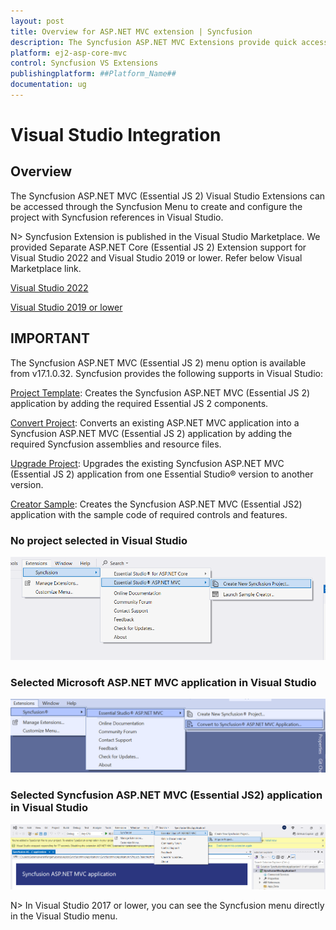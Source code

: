 ```yaml
---
layout: post
title: Overview for ASP.NET MVC extension | Syncfusion
description: The Syncfusion ASP.NET MVC Extensions provide quick access to create or configure the Syncfusion ASP.NET projects along with Essential JS 2 components.
platform: ej2-asp-core-mvc
control: Syncfusion VS Extensions
publishingplatform: ##Platform_Name##
documentation: ug
---
```


# Visual Studio Integration

## Overview

The Syncfusion ASP.NET MVC (Essential JS 2) Visual Studio Extensions can be accessed through the Syncfusion Menu to create and configure the project with Syncfusion references in Visual Studio.

N> Syncfusion Extension is published in the Visual Studio Marketplace. We provided Separate ASP.NET Core (Essential JS 2) Extension support for Visual Studio 2022 and Visual Studio 2019 or lower. Refer below Visual Marketplace link.

[Visual Studio 2022](https://marketplace.visualstudio.com/items?itemName=SyncfusionInc.ASPNETMVCVSExtensions)

[Visual Studio 2019 or lower](https://marketplace.visualstudio.com/items?itemName=SyncfusionInc.ASPNETMVCExtensions)

## IMPORTANT

The Syncfusion ASP.NET MVC (Essential JS 2) menu option is available from v17.1.0.32.
Syncfusion provides the following supports in Visual Studio:

[Project Template](./visual-studio-extensions/create-project): Creates the Syncfusion ASP.NET MVC (Essential JS 2) application by adding the required Essential JS 2 components.

[Convert Project](./visual-studio-extensions/convert-project): Converts an existing ASP.NET MVC application into a Syncfusion ASP.NET MVC (Essential JS 2) application by adding the required Syncfusion assemblies and resource files.

[Upgrade Project](./visual-studio-extensions/upgrade-project): Upgrades the existing Syncfusion ASP.NET MVC (Essential JS 2) application from one Essential Studio® version to another version.

[Creator Sample](./visual-studio-extensions/create-sample): Creates the Syncfusion ASP.NET MVC (Essential JS2) application with the sample code of required controls and features.

### No project selected in Visual Studio

![no project selected](images/no-project-selected.png)

### Selected Microsoft ASP.NET MVC application in Visual Studio

![selected microsoft aspmvc](images/selected-microsoft-mvc-application.png)

### Selected Syncfusion ASP.NET MVC (Essential JS2) application in Visual Studio

![selected syncfusion aspnetmvc](images/selected-syncfusion-mvc-application.png)

N> In Visual Studio 2017 or lower, you can see the Syncfusion menu directly in the Visual Studio menu.